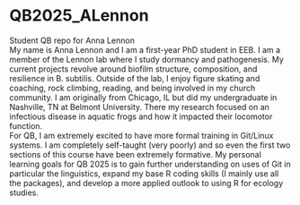 # QB2025_ALennon 
Student QB repo for Anna Lennon <br>
My name is Anna Lennon and I am a first-year PhD student in EEB. I am a member of the Lennon lab where I study dormancy and pathogenesis. My current projects revolve around biofilm structure, composition, and resilience in B. subtilis. Outside of the lab, I enjoy figure skating and coaching, rock climbing, reading, and being involved in my church community. I am originally from Chicago, IL but did my undergraduate in Nashville, TN at Belmont University. There my research focused on an infectious disease in aquatic frogs and how it impacted their locomotor function. <br>
For QB, I am extremely excited to have more formal training in Git/Linux systems. I am completely self-taught (very poorly) and so even the first two sections of this course have been extremely formative. My personal learning goals for QB 2025 is to gain further understanding on uses of Git in particular the linguistics, expand my base R coding skills (I mainly use all the packages), and develop a more applied outlook to using R for ecology studies. <br> 